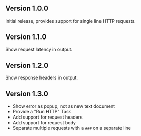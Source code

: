 ## Version 1.0.0

Initial release, provides support for single line HTTP requests.

## Version 1.1.0

Show request latency in output.

## Version 1.2.0

Show response headers in output.

## Version 1.3.0

- Show error as popup, not as new text document
- Provide a "Run HTTP" Task
- Add support for request headers
- Add support for request body
- Separate multiple requests with a `###` on a separate line